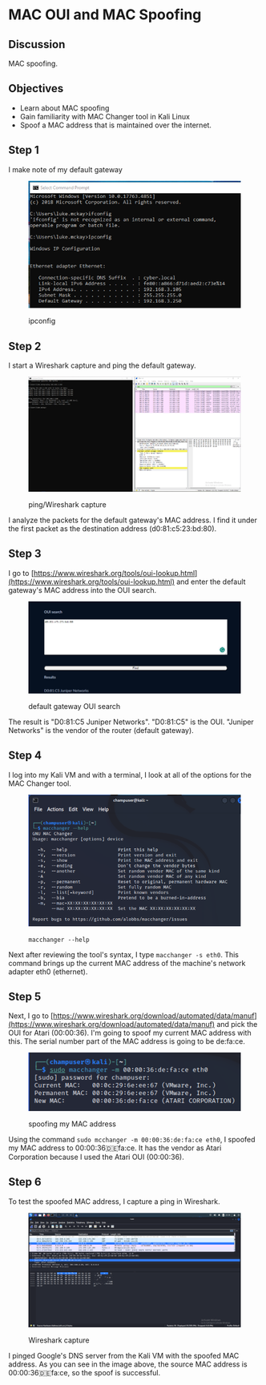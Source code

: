 # MAC OUI and MAC Spoofing

## Discussion

MAC spoofing.

## Objectives&#x20;

* Learn about MAC spoofing
* Gain familiarity with MAC Changer tool in Kali Linux
* Spoof a MAC address that is maintained over the internet.

## Step 1

I make note of my default gateway

<figure><img src="../../.gitbook/assets/image.png" alt=""><figcaption><p>ipconfig</p></figcaption></figure>

## Step 2

I start a Wireshark capture and ping the default gateway.&#x20;

<figure><img src="../../.gitbook/assets/image (1).png" alt=""><figcaption><p>ping/Wireshark capture</p></figcaption></figure>

I analyze the packets for the default gateway's MAC address. I find it under the first packet as the destination address (d0:81:c5:23:bd:80).

## Step 3

I go to [https://www.wireshark.org/tools/oui-lookup.html](https://www.wireshark.org/tools/oui-lookup.html) and enter the default gateway's MAC address into the OUI search.&#x20;

<figure><img src="../../.gitbook/assets/image (2).png" alt=""><figcaption><p>default gateway OUI search</p></figcaption></figure>

The result is "D0:81:C5 Juniper Networks". "D0:81:C5" is the OUI. "Juniper Networks" is the vendor of the router (default gateway).&#x20;

## Step 4&#x20;

I log into my Kali VM and with a terminal, I look at all of the options for the MAC Changer tool.&#x20;

<figure><img src="../../.gitbook/assets/image (3).png" alt=""><figcaption><p><code>macchanger --help</code></p></figcaption></figure>

Next after reviewing the tool's syntax, I type `macchanger -s eth0`. This command brings up the current MAC address of the machine's network adapter eth0 (ethernet).

## Step 5

Next, I go to [https://www.wireshark.org/download/automated/data/manuf](https://www.wireshark.org/download/automated/data/manuf) and pick the OUI for Atari (00:00:36). I'm going to spoof my current MAC address with this. The serial number part of the MAC address is going to be de:fa:ce.

<figure><img src="../../.gitbook/assets/image (4).png" alt=""><figcaption><p>spoofing my MAC address</p></figcaption></figure>

Using the command `sudo mcchanger -m 00:00:36:de:fa:ce eth0`, I spoofed my MAC address to 00:00:36:de:fa:ce. It has the vendor as Atari Corporation because I used the Atari OUI (00:00:36).

## Step 6&#x20;

To test the spoofed MAC address, I capture a ping in Wireshark.

<figure><img src="../../.gitbook/assets/image (5).png" alt=""><figcaption><p>Wireshark capture</p></figcaption></figure>

I pinged Google's DNS server from the Kali VM with the spoofed MAC address. As you can see in the image above, the source MAC address is 00:00:36:de:fa:ce, so the spoof is successful.
